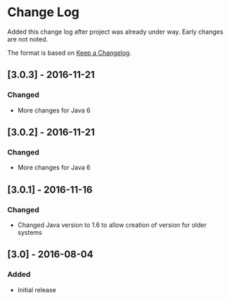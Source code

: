 # Change Log
Added this change log after project was already under way.  Early changes are not noted.

The format is based on [Keep a Changelog](http://keepachangelog.com/).

## [3.0.3] - 2016-11-21
### Changed
- More changes for Java 6

## [3.0.2] - 2016-11-21
### Changed
- More changes for Java 6

## [3.0.1] - 2016-11-16
### Changed
- Changed Java version to 1.6 to allow creation of version for older systems

## [3.0] - 2016-08-04
### Added
- Initial release
